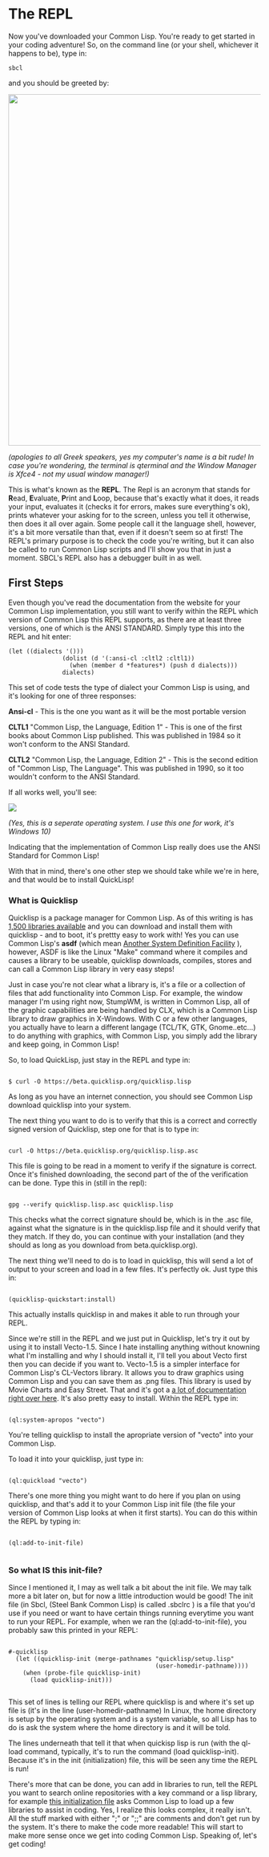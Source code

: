 # The REPL

Now you've downloaded your Common Lisp. You're ready to get started in your coding adventure! So, on the command line (or your shell, whichever
it happens to be), type in:

```
sbcl
```
and you should be greeted by:



<a href="rel"><img src="/Repl1.png" height="700" width="900"></a>

*(apologies to all Greek speakers, yes my computer's name is a bit rude!
In case you're wondering, the terminal is qterminal and the Window Manager is Xfce4 - not my usual window manager!)*

This is what's known as the **REPL**.  The Repl is an acronym that stands for **R**ead, **E**valuate, **P**rint and **L**oop, because that's exactly what it 
does, it reads your input, evaluates it (checks it for errors, makes sure everything's ok), prints whatever your asking for to the screen, unless you
tell it otherwise, then does it all over again. Some people call it the language shell, however, it's a bit more versatile than that, even if it doesn't
seem so at first! The REPL's primary purpose is to check the code you're writing, but it can also be called to run Common Lisp scripts and I'll show
you that in just a moment. SBCL's REPL also has a debugger built in as well.

## First Steps

Even though you've read the documentation from the website for your Common Lisp implementation, you still want to verify within the REPL which version of Common Lisp
this REPL supports, as there are at least three versions, one of which is the ANSI STANDARD. Simply type this into the REPL and hit enter:

```
(let ((dialects '()))
               (dolist (d '(:ansi-cl :cltl2 :cltl1))
                 (when (member d *features*) (push d dialects)))
               dialects)
```
This set of code tests the type of dialect your Common Lisp is using, and it's looking for one of three responses:

**Ansi-cl**  - This is the one you want as it will be the most portable version

**CLTL1** "Common Lisp, the Language, Edition 1" - This is one of the first books about Common Lisp published. This was published in 1984 so it won't conform to
           the ANSI Standard.
           
**CLTL2** "Common Lisp, the Language, Edition 2" - This is the second edition of "Common Lisp, The Language". This was published in 1990, so it too wouldn't conform to 
           the ANSI Standard.
           
If all works well,  you'll see:

<a href="rel"><img src="/REPL2.jpg"></a>

*(Yes, this is a seperate operating system. I use this one for work, it's Windows 10)*

Indicating that the implementation of Common Lisp really does use the ANSI Standard for Common Lisp!

With that in mind, there's one other step we should take while we're in
here, and that would be to install QuickLisp!


### What is Quicklisp ###

Quicklisp is a package manager for Common Lisp. As of this writing is has
[1,500 libraries available](https://www.quicklisp.org/beta/releases.html)
and you can download and install them with quicklisp - and to boot, it's
prettty easy to work with! Yes you can use Common Lisp's **asdf** (which
mean [Another System Definition Facility](https://common-lisp.net/project/asdf/#:~:text=ASDF%20is%20what%20Common%20Lisp,for%20Another%20System%20Definition%20Facility.&text=And%20you%20must%20typically%20compile,other%20files%20that%20use%20them.) ), however, ASDF is like the
Linux "Make" command where it compiles and causes a library to be useable,
quicklisp downloads, compiles, stores and can call a Common Lisp library
in very easy steps!

Just in case you're not clear what a library is, it's a file or a 
collection of files that add functionality into Common Lisp. For example,
the window manager I'm using right now, StumpWM, is written in Common Lisp, 
all of the graphic capabilities are being handled by CLX, which is a 
Common Lisp library to draw graphics in X-Windows. With C or a few 
other languages, you actually have to learn a different langage (TCL/TK, 
GTK, Gnome..etc...) to do anything with graphics, with Common Lisp, you
simply add the library and keep going, in Common Lisp!

So, to load QuickLisp, just stay in the REPL and type in:

```

$ curl -O https://beta.quicklisp.org/quicklisp.lisp

```

As long as you have an internet connection, you should see Common Lisp
download quicklisp into your system.

The next thing you want to do is to verify that this is a correct and
correctly signed version of Quicklisp, step one for that is to 
type in:

```

curl -O https://beta.quicklisp.org/quicklisp.lisp.asc

```

This file is going to be read in a moment to verify if the signature is
correct.  Once it's finished downloading, the second part of the 
of the verification can be done.  Type this in (still in the repl):

```

gpg --verify quicklisp.lisp.asc quicklisp.lisp

```

This checks what the correct signature should be, which is in the 
.asc file, against what the signature is in the quicklisp.lisp file
and it should verify that they match. If they do, you can continue
with your installation (and they should as long as you download
from beta.quicklisp.org).

The next thing we'll need to do is to load in quicklisp, this 
will send a lot of output to your screen and load in a few files.
It's perfectly ok.  Just type this in:

```

(quicklisp-quickstart:install)

```

This actually installs quicklisp in and makes it able to run through
your REPL.

Since we're still in the REPL and we just put in Quicklisp, let's 
try it out by using it to install Vecto-1.5. Since I hate installing 
anything without knowning what I'm installing and why I should install it,
I'll tell you about Vecto first then you can decide if you want to.
Vecto-1.5 is a simpler interface for Common Lisp's CL-Vectors library.
It allows you to draw graphics  using Common Lisp and you 
can save them as .png files. This library is used by Movie Charts and 
Easy Street. That and it's got a [a lot of documentation right over here](https://www.xach.com/lisp/vecto/). It's also pretty easy to install.
Within the REPL type in:

```

(ql:system-apropos "vecto")

```

You're telling quicklisp to install the apropriate version of "vecto" 
into your Common Lisp.

To load it into your quicklisp, just type in:

```

(ql:quickload "vecto")

```

There's one more thing you might want to do here if you plan on using 
quicklisp, and that's add it to your Common Lisp init file (the file
your version of Common Lisp looks at when it first starts). You can
do this within the REPL by typing in:

```

(ql:add-to-init-file)


```

### So what IS this init-file?

Since I mentioned it, I may as well talk a bit about the init file.
We may talk more a bit later on, but for now a little introduction would be
good!  The init file (in Sbcl, (Steel Bank Common Lisp) is called
.sbclrc ) is a file that you'd use if you need or want to have certain 
things running everytime you want to run your REPL.  For example, when 
we ran the (ql:add-to-init-file), you probably saw this printed in your 
REPL:

```

#-quicklisp
  (let ((quicklisp-init (merge-pathnames "quicklisp/setup.lisp"
                                         (user-homedir-pathname))))
    (when (probe-file quicklisp-init)
      (load quicklisp-init)))
      
```

This set of lines is telling our REPL where quicklisp is and
where it's set up file is (it's in the line (user-homedir-pathname)
In Linux, the home directory is setup by the operating system and 
is a system variable, so all Lisp has to do is ask the system
where the home directory is and it will be told.

The lines underneath that tell it that when quickisp lisp is run
(with the ql-load command, typically, it's to run the command
(load quicklisp-init).  Because it's in the init (initialization) file, 
this will be seen any time the REPL is run!

There's more that can be done, you can add in libraries to run, 
tell the REPL you want to search online repositories with a 
key command or a lisp library, for example [this initialization file](https://github.com/jonatack/dotfiles/blob/master/sbclrc)
asks Common Lisp to load up a few libraries to assist in coding. Yes,
I realize this looks complex, it really isn't. All the stuff marked
with either ";" or ";;" are comments and don't get run by the system.
It's there to make the code more readable!  This will start to 
make more sense once we get into coding Common Lisp.  Speaking of,
let's get coding!
